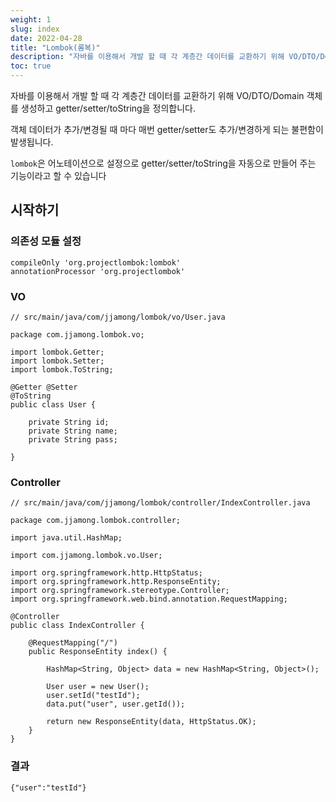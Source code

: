 ```yaml
---
weight: 1
slug: index
date: 2022-04-28
title: "Lombok(롬복)"
description: "자바를 이용해서 개발 할 때 각 계층간 데이터를 교환하기 위해 VO/DTO/Domain 객체를 생성하고 getter/setter/toString을 정의합니다. 객체 데이터가 추가/변경될 때 마다 매번 getter/setter도 추가/변경하게 되는 불편함이 발생됩니다. `lombok`은 어노테이션으로 설정으로 getter/setter/toString을 자동으로 만들어 주는 기능이라고 할 수 있습니다"
toc: true
---
```


자바를 이용해서 개발 할 때 각 계층간 데이터를 교환하기 위해 VO/DTO/Domain 객체를 생성하고 getter/setter/toString을 정의합니다.

객체 데이터가 추가/변경될 때 마다 매번 getter/setter도 추가/변경하게 되는 불편함이 발생됩니다.

`lombok`은 어노테이션으로 설정으로 getter/setter/toString을 자동으로 만들어 주는 기능이라고 할 수 있습니다


## 시작하기


### 의존성 모듈 설정

```
compileOnly 'org.projectlombok:lombok'
annotationProcessor 'org.projectlombok'
```

### VO

```
// src/main/java/com/jjamong/lombok/vo/User.java

package com.jjamong.lombok.vo;

import lombok.Getter;
import lombok.Setter;
import lombok.ToString;
 
@Getter @Setter
@ToString
public class User {
 
    private String id;
    private String name;
    private String pass;
 
}
```


### Controller

```
// src/main/java/com/jjamong/lombok/controller/IndexController.java

package com.jjamong.lombok.controller;

import java.util.HashMap;

import com.jjamong.lombok.vo.User;

import org.springframework.http.HttpStatus;
import org.springframework.http.ResponseEntity;
import org.springframework.stereotype.Controller;
import org.springframework.web.bind.annotation.RequestMapping;

@Controller
public class IndexController {

    @RequestMapping("/") 
    public ResponseEntity index() {

        HashMap<String, Object> data = new HashMap<String, Object>();

        User user = new User();
        user.setId("testId");
        data.put("user", user.getId());
        
        return new ResponseEntity(data, HttpStatus.OK);
    }
}
```

### 결과

```
{"user":"testId"}
```